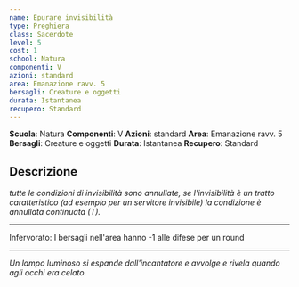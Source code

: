 ```yaml
---
name: Epurare invisibilità
type: Preghiera
class: Sacerdote
level: 5
cost: 1
school: Natura
componenti: V
azioni: standard
area: Emanazione ravv. 5
bersagli: Creature e oggetti
durata: Istantanea
recupero: Standard
---
```

**Scuola**: Natura
**Componenti**: V
**Azioni**: standard
**Area**: Emanazione ravv. 5
**Bersagli**: Creature e oggetti
**Durata**: Istantanea
**Recupero**: Standard

**Descrizione**
-

*tutte le condizioni di invisibilità sono annullate, se l'invisibilità è un tratto caratteristico (ad esempio per un servitore invisibile) la condizione è annullata continuata (T).*

---

Infervorato: I bersagli nell'area hanno -1 alle difese per un round

---

*Un lampo luminoso si espande dall'incantatore e avvolge e rivela quando agli occhi era celato.*